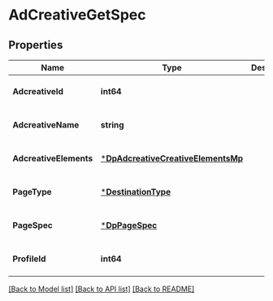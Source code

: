 # AdCreativeGetSpec

## Properties
Name | Type | Description | Notes
------------ | ------------- | ------------- | -------------
**AdcreativeId** | **int64** |  | [optional] [default to null]
**AdcreativeName** | **string** |  | [optional] [default to null]
**AdcreativeElements** | [***DpAdcreativeCreativeElementsMp**](dp_adcreative_creative_elements_mp.md) |  | [optional] [default to null]
**PageType** | [***DestinationType**](DestinationType.md) |  | [optional] [default to null]
**PageSpec** | [***DpPageSpec**](dp_page_spec.md) |  | [optional] [default to null]
**ProfileId** | **int64** |  | [optional] [default to null]

[[Back to Model list]](../README.md#documentation-for-models) [[Back to API list]](../README.md#documentation-for-api-endpoints) [[Back to README]](../README.md)


